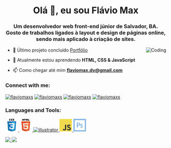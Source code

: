 <h1 align="center">Olá 👋, eu sou Flávio Max</h1>
<h3 align="center">Um desenvolvedor web front-end júnior de Salvador, BA. <br>
Gosto de trabalhos ligados à layout e design de páginas online, sendo mais aplicado à criação de sites.</h3>
<img align="right" alt="Coding" src="https://user-images.githubusercontent.com/107218993/174450206-c8442c8b-ce0c-4ec3-9db2-a91084db8e30.png">




- 🔭 Último projeto concluído [Portfólio](https://flaviomaxs.github.io/flaviomaxs/portfolio/)

- 🌱 Atualmente estou aprendendo **HTML, CSS & JavaScript**

- 📫 Como chegar até mim **flaviomax.dv@gmail.com**

<h3 align="left">Connect with me:</h3>
<p align="left">
<a href="https://twitter.com/flaviomaxs" target="blank"><img align="center" src="https://raw.githubusercontent.com/rahuldkjain/github-profile-readme-generator/master/src/images/icons/Social/twitter.svg" alt="flaviomaxs" height="30" width="40" /></a>
<a href="https://linkedin.com/in/flaviomaxs" target="blank"><img align="center" src="https://raw.githubusercontent.com/rahuldkjain/github-profile-readme-generator/master/src/images/icons/Social/linked-in-alt.svg" alt="flaviomaxs" height="30" width="40" /></a>
<a href="https://fb.com/flaviomaxs" target="blank"><img align="center" src="https://raw.githubusercontent.com/rahuldkjain/github-profile-readme-generator/master/src/images/icons/Social/facebook.svg" alt="flaviomaxs" height="30" width="40" /></a>
<a href="https://instagram.com/flaviomaxs" target="blank"><img align="center" src="https://raw.githubusercontent.com/rahuldkjain/github-profile-readme-generator/master/src/images/icons/Social/instagram.svg" alt="flaviomaxs" height="30" width="40" /></a>
</p>

<h3 align="left">Languages and Tools:</h3>
<p align="left"> <a href="https://www.w3schools.com/css/" target="_blank" rel="noreferrer"> <img src="https://raw.githubusercontent.com/devicons/devicon/master/icons/css3/css3-original-wordmark.svg" alt="css3" width="40" height="40"/> </a> <a href="https://www.w3.org/html/" target="_blank" rel="noreferrer"> <img src="https://raw.githubusercontent.com/devicons/devicon/master/icons/html5/html5-original-wordmark.svg" alt="html5" width="40" height="40"/> </a> <a href="https://www.adobe.com/in/products/illustrator.html" target="_blank" rel="noreferrer"> <img src="https://www.vectorlogo.zone/logos/adobe_illustrator/adobe_illustrator-icon.svg" alt="illustrator" width="40" height="40"/> </a> <a href="https://developer.mozilla.org/en-US/docs/Web/JavaScript" target="_blank" rel="noreferrer"> <img src="https://raw.githubusercontent.com/devicons/devicon/master/icons/javascript/javascript-original.svg" alt="javascript" width="40" height="40"/> </a> <a href="https://www.photoshop.com/en" target="_blank" rel="noreferrer"> <img src="https://raw.githubusercontent.com/devicons/devicon/master/icons/photoshop/photoshop-line.svg" alt="photoshop" width="40" height="40"/> </a> </p>

<div>
<a href="https://beacons.ai/flaviomaxs">
<img height="180em" src="https://github-readme-stats.vercel.app/api?username=flaviomaxs&show_icons=true&theme=dark&inclube_all_commits=true&count_private=true"/>
<img height="180em" src="https://github-readme-stats.vercel.app/api/top-langs/?username=flaviomaxs&layout=compact&langs_count=16&theme=dark"/>
</div>
